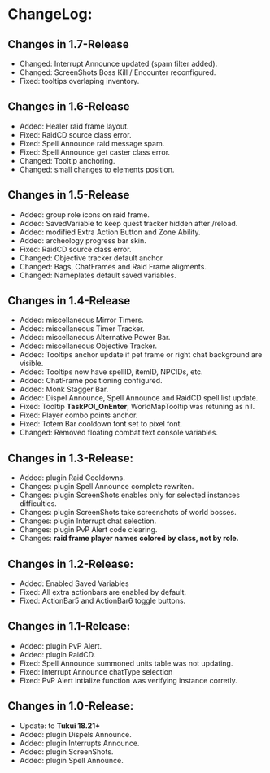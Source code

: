 # ChangeLog:

## Changes in 1.7-Release

+ Changed: Interrupt Announce updated (spam filter added).
+ Changed: ScreenShots Boss Kill / Encounter reconfigured.
+ Fixed: tooltips overlaping inventory.

## Changes in 1.6-Release

+ Added: Healer raid frame layout.
+ Fixed: RaidCD source class error.
+ Fixed: Spell Announce raid message spam.
+ Fixed: Spell Announce get caster class error.
+ Changed: Tooltip anchoring.
+ Changed: small changes to elements position.

## Changes in 1.5-Release

+ Added: group role icons on raid frame.
+ Added: SavedVariable to keep quest tracker hidden after /reload.
+ Added: modified Extra Action Button and Zone Ability.
+ Added: archeology progress bar skin.
+ Fixed: RaidCD source class error.
+ Changed: Objective tracker default anchor.
+ Changed: Bags, ChatFrames and Raid Frame aligments.
+ Changed: Nameplates default saved variables.

## Changes in 1.4-Release

+ Added: miscellaneous Mirror Timers.
+ Added: miscellaneous Timer Tracker.
+ Added: miscellaneous Alternative Power Bar.
+ Added: miscellaneous Objective Tracker.
+ Added: Tooltips anchor update if pet frame or right chat background are visible.
+ Added: Tooltips now have spellID, itemID, NPCIDs, etc.
+ Added: ChatFrame positioning configured.
+ Added: Monk Stagger Bar.
+ Added: Dispel Announce, Spell Announce and RaidCD spell list update.
+ Fixed: Tooltip **TaskPOI_OnEnter**, WorldMapTooltip was retuning as nil.
+ Fixed: Player combo points anchor.
+ Fixed: Totem Bar cooldown font set to pixel font.
+ Changed: Removed floating combat text console variables.

## Changes in 1.3-Release:

+ Added: plugin Raid Cooldowns.
+ Changes: plugin Spell Announce complete rewriten.
+ Changes: plugin ScreenShots enables only for selected instances difficulties.
+ Changes: plugin ScreenShots take screenshots of world bosses.
+ Changes: plugin Interrupt chat selection.
+ Changes: plugin PvP Alert code clearing.
+ Changes: **raid frame player names colored by class, not by role.**

## Changes in 1.2-Release:

+ Added: Enabled Saved Variables
+ Fixed: All extra actionbars are enabled by default.
+ Fixed: ActionBar5 and ActionBar6 toggle buttons.

## Changes in 1.1-Release:

+ Added: plugin PvP Alert.
+ Added: plugin RaidCD.
+ Fixed: Spell Announce summoned units table was not updating.
+ Fixed: Interrupt Announce chatType selection
+ Fixed: PvP Alert intialize function was verifying instance corretly.

## Changes in 1.0-Release:

+ Update: to **Tukui 18.21+**
+ Added: plugin Dispels Announce.
+ Added: plugin Interrupts Announce.
+ Added: plugin ScreenShots.
+ Added: plugin Spell Announce.